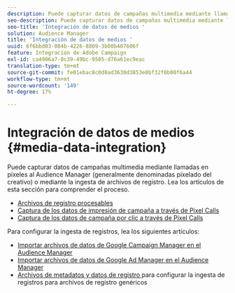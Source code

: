 ```yaml
---
description: Puede capturar datos de campañas multimedia mediante llamadas en píxeles al Audience Manager (generalmente denominadas pixelado del creativo) o mediante la ingesta de archivos de registro.
seo-description: Puede capturar datos de campañas multimedia mediante llamadas en píxeles al Audience Manager (generalmente denominadas pixelado del creativo) o mediante la ingesta de archivos de registro.
seo-title: 'Integración de datos de medios '
solution: Audience Manager
title: 'Integración de datos de medios '
uuid: 6f6bbd03-084b-4226-8809-3b00b467606f
feature: Integración de Adobe Campaign
exl-id: ca4906a7-0c39-49bc-9505-d76a61ec9eac
translation-type: tm+mt
source-git-commit: fe01ebac8c0d0ad3630d3853e0bf32f0b00f6a44
workflow-type: tm+mt
source-wordcount: '149'
ht-degree: 17%

---
```


# Integración de datos de medios {#media-data-integration}

Puede capturar datos de campañas multimedia mediante llamadas en píxeles al Audience Manager (generalmente denominadas pixelado del creativo) o mediante la ingesta de archivos de registro. Lea los artículos de esta sección para comprender el proceso.

<!-- c_camp_data_int.xml -->

* [Archivos de registro procesables](/help/using/integration/media-data-integration/actionable-log-files.md)
* [Captura de los datos de impresión de campaña a través de Pixel Calls](/help/using/integration/media-data-integration/impression-data-pixels.md)
* [Captura de los datos de campaña por clic a través de Pixel Calls](/help/using/integration/media-data-integration/click-data-pixels.md)

Para configurar la ingesta de registros, lea los siguientes artículos:

* [Importar archivos de datos de Google Campaign Manager en el Audience Manager](/help/using/reporting/audience-optimization-reports/aor-advertisers/import-dcm.md)
* [Importar archivos de datos de Google Ad Manager en el Audience Manager  ](/help/using/reporting/audience-optimization-reports/aor-publishers/import-dfp.md)
* [Archivos de metadatos y datos de registro ](/help/using/reporting/audience-optimization-reports/metadata-files-intro/metadata-files-intro.md) para configurar la ingesta de registros para archivos de registro genéricos
